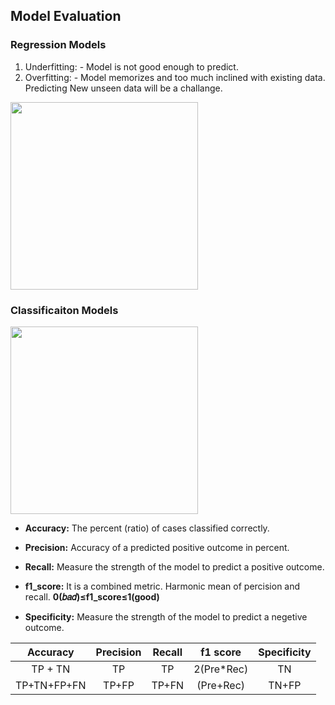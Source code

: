## Model Evaluation

### Regression Models
1. Underfitting: - Model is not good enough to predict.
2. Overfitting: - Model memorizes and too much inclined with existing data. Predicting New unseen data will be a challange.

<img src="https://i.imgur.com/iPUUP55.png" height="300" />

### Classificaiton Models

<img src="https://secureservercdn.net/198.71.233.197/l87.de8.myftpupload.com/wp-content/uploads/2016/09/table-blog.png" height="300" />

- **Accuracy:** The percent (ratio) of cases classified correctly.

- **Precision:** Accuracy of a predicted positive outcome in percent.
- **Recall:** Measure the strength of the model to predict a positive outcome.
- **f1_score:** It is a combined metric. Harmonic mean of percision and recall.
**0(𝑏𝑎𝑑)≤f1_score≤1(good)**

- **Specificity:** Measure the strength of the model to predict a negetive outcome.

| Accuracy  | Precision | Recall | f1 score | Specificity |
|:---------:|:---------:|:------:|:--------:|:-----------:|
|TP + TN    |    TP     |   TP   |2(Pre*Rec)|   TN        |
|TP+TN+FP+FN|  TP+FP    | TP+FN  | (Pre+Rec)| TN+FP       |